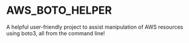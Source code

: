 # AWS_BOTO_HELPER
A helpful user-friendly project to assist manipulation of AWS resources using boto3, all from the command line!
